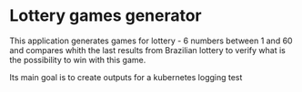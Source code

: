# Lottery games generator
This application generates games for lottery - 6 numbers between 1 and 60 and compares whith the last results from Brazilian lottery to verify what is the possibility to win with this game.

Its main goal is to create outputs for a kubernetes logging test